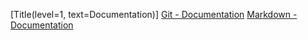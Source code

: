 [Title(level=1, text=Documentation)]
<a href="https://git-scm.com/doc">Git - Documentation</a>
<a href="https://guides.github.com/features/mastering-markdown">Markdown - Documentation</a>

